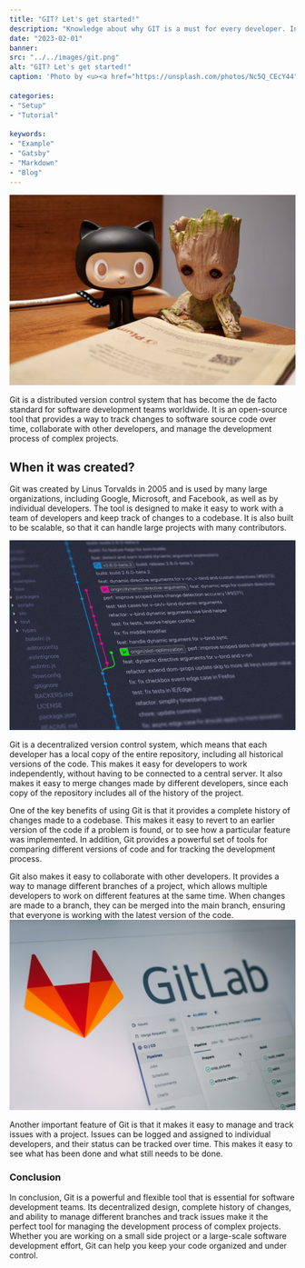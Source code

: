 ```yaml
---
title: "GIT? Let's get started!"
description: "Knowledge about why GIT is a must for every developer. In this article I will show you how to get started with GIT."
date: "2023-02-01"
banner:
src: "../../images/git.png"
alt: "GIT? Let's get started!"
caption: 'Photo by <u><a href="https://unsplash.com/photos/Nc5Q_CEcY44">Florian Olivo</a></u>'

categories:
- "Setup"
- "Tutorial"

keywords:
- "Example"
- "Gatsby"
- "Markdown"
- "Blog"
---
```





![This is the alt tag.](../../images/git4.png)

Git is a distributed version control system that has become the de facto standard for software development teams worldwide. It is an open-source tool that provides a way to track changes to software source code over time, collaborate with other developers, and manage the development process of complex projects.

## When it was created?

Git was created by Linus Torvalds in 2005 and is used by many large organizations, including Google, Microsoft, and Facebook, as well as by individual developers. The tool is designed to make it easy to work with a team of developers and keep track of changes to a codebase. It is also built to be scalable, so that it can handle large projects with many contributors.

![This is the alt tag.](../../images/git2.png)

Git is a decentralized version control system, which means that each developer has a local copy of the entire repository, including all historical versions of the code. This makes it easy for developers to work independently, without having to be connected to a central server. It also makes it easy to merge changes made by different developers, since each copy of the repository includes all of the history of the project.


One of the key benefits of using Git is that it provides a complete history of changes made to a codebase. This makes it easy to revert to an earlier version of the code if a problem is found, or to see how a particular feature was implemented. In addition, Git provides a powerful set of tools for comparing different versions of code and for tracking the development process.


Git also makes it easy to collaborate with other developers. It provides a way to manage different branches of a project, which allows multiple developers to work on different features at the same time. When changes are made to a branch, they can be merged into the main branch, ensuring that everyone is working with the latest version of the code.
![This is the alt tag.](../../images/git3.png)

Another important feature of Git is that it makes it easy to manage and track issues with a project. Issues can be logged and assigned to individual developers, and their status can be tracked over time. This makes it easy to see what has been done and what still needs to be done.

### Conclusion
In conclusion, Git is a powerful and flexible tool that is essential for software development teams. Its decentralized design, complete history of changes, and ability to manage different branches and track issues make it the perfect tool for managing the development process of complex projects. Whether you are working on a small side project or a large-scale software development effort, Git can help you keep your code organized and under control.